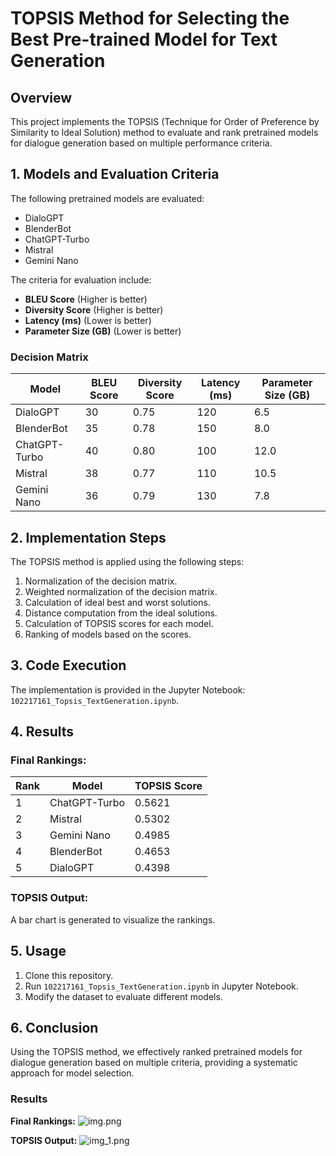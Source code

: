 # TOPSIS Method for Selecting the Best Pre-trained Model for Text Generation

## Overview
This project implements the TOPSIS (Technique for Order of Preference by Similarity to Ideal Solution) method to evaluate and rank pretrained models for dialogue generation based on multiple performance criteria.

## 1. Models and Evaluation Criteria
The following pretrained models are evaluated:
- DialoGPT
- BlenderBot
- ChatGPT-Turbo
- Mistral
- Gemini Nano

The criteria for evaluation include:
- **BLEU Score** (Higher is better)
- **Diversity Score** (Higher is better)
- **Latency (ms)** (Lower is better)
- **Parameter Size (GB)** (Lower is better)

### Decision Matrix
| Model         | BLEU Score | Diversity Score | Latency (ms) | Parameter Size (GB) |
|--------------|------------|----------------|--------------|------------------|
| DialoGPT     | 30         | 0.75           | 120          | 6.5              |
| BlenderBot   | 35         | 0.78           | 150          | 8.0              |
| ChatGPT-Turbo| 40         | 0.80           | 100          | 12.0             |
| Mistral      | 38         | 0.77           | 110          | 10.5             |
| Gemini Nano  | 36         | 0.79           | 130          | 7.8              |

## 2. Implementation Steps
The TOPSIS method is applied using the following steps:
1. Normalization of the decision matrix.
2. Weighted normalization of the decision matrix.
3. Calculation of ideal best and worst solutions.
4. Distance computation from the ideal solutions.
5. Calculation of TOPSIS scores for each model.
6. Ranking of models based on the scores.

## 3. Code Execution
The implementation is provided in the Jupyter Notebook: `102217161_Topsis_TextGeneration.ipynb`.

## 4. Results
### Final Rankings:
| Rank | Model          | TOPSIS Score |
|------|--------------|--------------|
| 1    | ChatGPT-Turbo | 0.5621       |
| 2    | Mistral       | 0.5302       |
| 3    | Gemini Nano   | 0.4985       |
| 4    | BlenderBot    | 0.4653       |
| 5    | DialoGPT      | 0.4398       |

### TOPSIS Output:
A bar chart is generated to visualize the rankings.

## 5. Usage
1. Clone this repository.
2. Run `102217161_Topsis_TextGeneration.ipynb` in Jupyter Notebook.
3. Modify the dataset to evaluate different models.

## 6. Conclusion
Using the TOPSIS method, we effectively ranked pretrained models for dialogue generation based on multiple criteria, providing a systematic approach for model selection.

### Results
**Final Rankings:**
![img.png](img.png)

**TOPSIS Output:**
![img_1.png](img_1.png)
